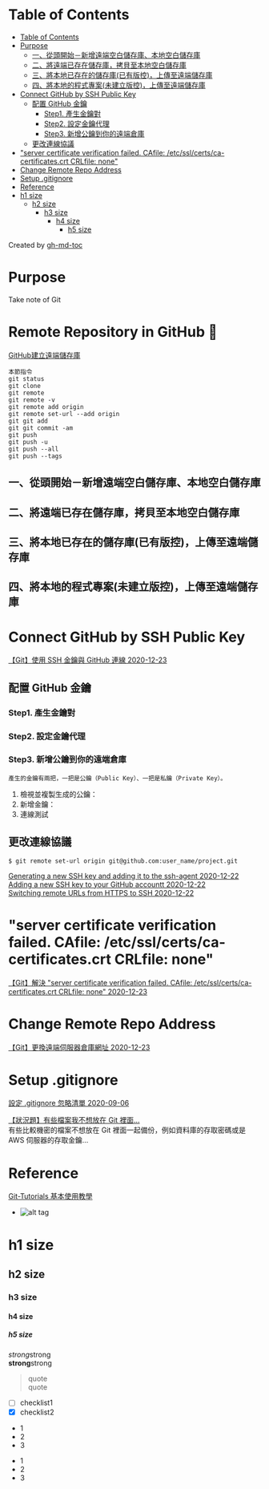 Table of Contents
=================

   * [Table of Contents](#table-of-contents)
   * [Purpose](#purpose)
      * [一、從頭開始－新增遠端空白儲存庫、本地空白儲存庫](#一從頭開始新增遠端空白儲存庫本地空白儲存庫)
      * [二、將遠端已存在儲存庫，拷貝至本地空白儲存庫](#二將遠端已存在儲存庫拷貝至本地空白儲存庫)
      * [三、將本地已存在的儲存庫(已有版控)，上傳至遠端儲存庫](#三將本地已存在的儲存庫已有版控上傳至遠端儲存庫)
      * [四、將本地的程式專案(未建立版控)，上傳至遠端儲存庫](#四將本地的程式專案未建立版控上傳至遠端儲存庫)
   * [Connect GitHub by SSH Public Key](#connect-github-by-ssh-public-key)
      * [配置 GitHub 金鑰](#配置-github-金鑰)
         * [Step1. 產生金鑰對](#step1-產生金鑰對)
         * [Step2. 設定金鑰代理](#step2-設定金鑰代理)
         * [Step3. 新增公鑰到你的遠端倉庫](#step3-新增公鑰到你的遠端倉庫)
      * [更改連線協議](#更改連線協議)
   * ["server certificate verification failed. CAfile: /etc/ssl/certs/ca-certificates.crt CRLfile: none"](#server-certificate-verification-failed-cafile-etcsslcertsca-certificatescrt-crlfile-none)
   * [Change Remote Repo Address](#change-remote-repo-address)
   * [Setup .gitignore](#setup-gitignore)
   * [Reference](#reference)
   * [h1 size](#h1-size)
      * [h2 size](#h2-size)
         * [h3 size](#h3-size)
            * [h4 size](#h4-size)
               * [h5 size](#h5-size)

Created by [gh-md-toc](https://github.com/ekalinin/github-markdown-toc)

# Purpose  
Take note of Git  

# Remote Repository in GitHub :memo:  
[GitHub建立遠端儲存庫](https://kingofamani.gitbooks.io/git-teach/content/chapter_5/github.html)  

```
本節指令
git status
git clone
git remote
git remote -v
git remote add origin
git remote set-url --add origin
git git add
git git commit -am
git push
git push -u
git push --all
git push --tags
```

## 一、從頭開始－新增遠端空白儲存庫、本地空白儲存庫  

## 二、將遠端已存在儲存庫，拷貝至本地空白儲存庫  

## 三、將本地已存在的儲存庫(已有版控)，上傳至遠端儲存庫  

## 四、將本地的程式專案(未建立版控)，上傳至遠端儲存庫  


# Connect GitHub by SSH Public Key  
[【Git】使用 SSH 金鑰與 GitHub 連線 2020-12-23](https://cynthiachuang.github.io/Generating-a-Ssh-Key-and-Adding-It-to-the-Github/#more)

## 配置 GitHub 金鑰

### Step1. 產生金鑰對

### Step2. 設定金鑰代理

### Step3. 新增公鑰到你的遠端倉庫

    產生的金鑰有兩把，一把是公鑰（Public Key）、一把是私鑰（Private Key）。

   1. 檢視並複製生成的公鑰： 
   2. 新增金鑰：
   3. 連線測試

## 更改連線協議

```
$ git remote set-url origin git@github.com:user_name/project.git
```

[Generating a new SSH key and adding it to the ssh-agent 2020-12-22](https://docs.github.com/en/free-pro-team@latest/github/authenticating-to-github/generating-a-new-ssh-key-and-adding-it-to-the-ssh-agent)  
[Adding a new SSH key to your GitHub accountt 2020-12-22](https://docs.github.com/en/free-pro-team@latest/github/authenticating-to-github/adding-a-new-ssh-key-to-your-github-account)  
[Switching remote URLs from HTTPS to SSH 2020-12-22](https://docs.github.com/en/free-pro-team@latest/github/using-git/changing-a-remotes-url#switching-remote-urls-from-https-to-ssh)


# "server certificate verification failed. CAfile: /etc/ssl/certs/ca-certificates.crt CRLfile: none"
[【Git】解決 "server certificate verification failed. CAfile: /etc/ssl/certs/ca-certificates.crt CRLfile: none" 2020-12-23](https://cynthiachuang.github.io/Git-Https-Server-Certificate-Verification-Failed-Solution/#more)


# Change Remote Repo Address
[【Git】更換遠端伺服器倉庫網址  2020-12-23](https://cynthiachuang.github.io/Git-Remote-Set-Url/)

# Setup .gitignore  
[設定 .gitignore 忽略清單 2020-09-06](https://cynthiachuang.github.io/Set-Gitignore-File/) 

[【狀況題】有些檔案我不想放在 Git 裡面…](https://gitbook.tw/chapters/using-git/ignore)  
有些比較機密的檔案不想放在 Git 裡面一起備份，例如資料庫的存取密碼或是 AWS 伺服器的存取金鑰…

# Reference  
[Git-Tutorials 基本使用教學](https://github.com/twtrubiks/Git-Tutorials)  


* []()
![alt tag]()  

# h1 size

## h2 size

### h3 size

#### h4 size

##### h5 size

*strong*strong  
**strong**strong  

> quote  
> quote

- [ ] checklist1
- [x] checklist2

* 1
* 2
* 3

- 1
- 2
- 3

